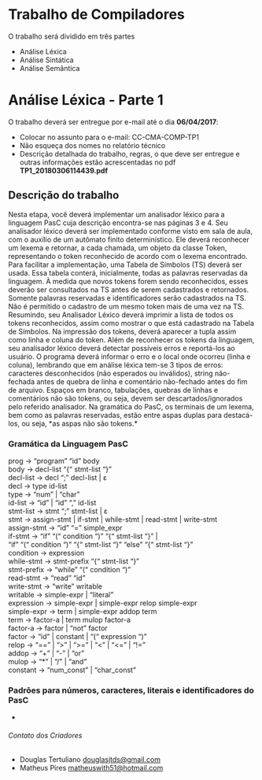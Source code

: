 # Trabalho de Compiladores
O trabalho será dividido em três partes
- Análise Léxica
- Análise Sintática
- Análise Semântica

# Análise Léxica - Parte 1 #
O trabalho deverá ser entregue por e-mail até o dia **06/04/2017**: 
- Colocar no assunto para o e-mail: CC-CMA-COMP-TP1
- Não esqueça dos nomes no relatório técnico
- Descrição detalhada do trabalho, regras, o que deve ser entregue e outras informações estão acrescentadas no pdf **TP1_20180306114439.pdf**


## Descrição do trabalho
<p>
	Nesta etapa, você deverá implementar um analisador léxico para a linguagem PasC cuja descrição
	encontra-se nas páginas 3 e 4.
	Seu analisador léxico deverá ser implementado conforme visto em sala de aula, com o auxílio de
	um autômato finito determinístico. Ele deverá reconhecer um lexema e retornar, a cada chamada,
	um objeto da classe Token, representando o token reconhecido de acordo com o lexema encontrado.
	Para facilitar a implementação, uma Tabela de Símbolos (TS) deverá ser usada. Essa tabela conterá,
	inicialmente, todas as palavras reservadas da linguagem. À medida que novos tokens forem sendo
	reconhecidos, esses deverão ser consultados na TS antes de serem cadastrados e retornados.
	Somente palavras reservadas e identificadores serão cadastrados na TS. Não é permitido o cadastro
	de um mesmo token mais de uma vez na TS.
	Resumindo, seu Analisador Léxico deverá imprimir a lista de todos os tokens reconhecidos, assim
	como mostrar o que está cadastrado na Tabela de Símbolos. Na impressão dos tokens, deverá
	aparecer a tupla <nome, lexema> assim como linha e coluna do token.
	Além de reconhecer os tokens da linguagem, seu analisador léxico deverá detectar possíveis erros e
	reportá-los ao usuário. O programa deverá informar o erro e o local onde ocorreu (linha e coluna),
	lembrando que em análise léxica tem-se 3 tipos de erros: caracteres desconhecidos (não esperados
	ou inválidos), string não-fechada antes de quebra de linha e comentário não-fechado antes do fim de
	arquivo.
	Espaços em branco, tabulações, quebras de linhas e comentários não são tokens, ou seja, devem ser
	descartados/ignorados pelo referido analisador.
	Na gramática do PasC, os terminais de um lexema, bem como as palavras reservadas, estão entre
	aspas duplas para destacá-los, ou seja, *as aspas não são tokens.*
</p>

### Gramática da Linguagem PasC
prog → “program” “id” body  
body → decl-list “{“ stmt-list “}”  
decl-list → decl “;” decl-list | ε  
decl → type id-list  
type → “num” | “char”  
id-list → “id” | “id” “,” id-list  
stmt-list → stmt “;” stmt-list | ε  
stmt → assign-stmt | if-stmt | while-stmt | read-stmt | write-stmt  
assign-stmt → “id” “=” simple_expr  
if-stmt → “if” “(“ condition “)” “{“ stmt-list “}” |  
“if” “(“ condition “)” “{“ stmt-list “}” “else” “{“ stmt-list “}”  
condition → expression  
while-stmt → stmt-prefix “{“ stmt-list “}”  
stmt-prefix → “while” “(“ condition “)”  
read-stmt → “read” “id”  
write-stmt → “write” writable  
writable → simple-expr | “literal”  
expression → simple-expr | simple-expr relop simple-expr  
simple-expr → term | simple-expr addop term  
term → factor-a | term mulop factor-a  
factor-a → factor | “not” factor  
factor → “id” | constant | “(“ expression “)”  
relop → “==” | “>” | “>=” | “<” | “<=” | “!=”  
addop → “+” | “-” | “or”  
mulop → “*” | “/” | “and”  
constant → “num_const” | “char_const”  


### Padrões para números, caracteres, literais e identificadores do PasC
- 


###### Contato dos Criadores
- Douglas Tertuliano
<douglasjtds@gmail.com>
- Matheus Pires
<matheuswith51@hotmail.com>